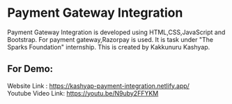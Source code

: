 # Payment Gateway Integration 
Payment Gateway Integration is developed using HTML,CSS,JavaScript and Bootstrap. For payment gateway,Razorpay is used. It is task under "The Sparks Foundation" internship.
This is created by Kakkunuru Kashyap.

## For Demo:
Website Link : https://kashyap-payment-integration.netlify.app/ <br />
Youtube Video Link: https://youtu.be/N9uby2FFYKM
